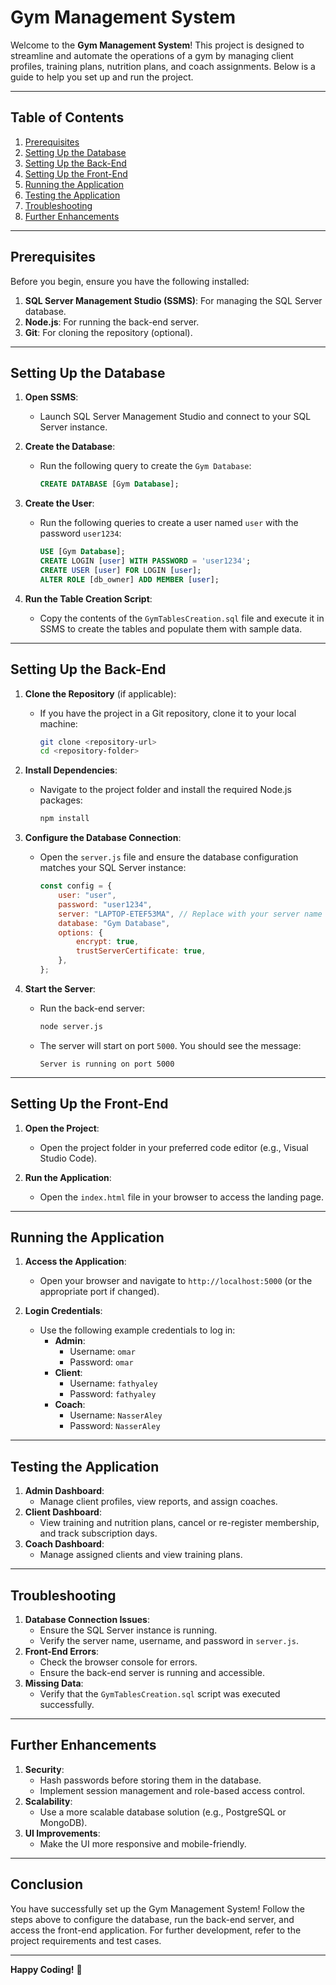 # Gym Management System

Welcome to the **Gym Management System**! This project is designed to streamline and automate the operations of a gym by managing client profiles, training plans, nutrition plans, and coach assignments. Below is a guide to help you set up and run the project.

---

## **Table of Contents**
1. [Prerequisites](#prerequisites)
2. [Setting Up the Database](#setting-up-the-database)
3. [Setting Up the Back-End](#setting-up-the-back-end)
4. [Setting Up the Front-End](#setting-up-the-front-end)
5. [Running the Application](#running-the-application)
6. [Testing the Application](#testing-the-application)
7. [Troubleshooting](#troubleshooting)
8. [Further Enhancements](#further-enhancements)

---

## **Prerequisites**
Before you begin, ensure you have the following installed:
1. **SQL Server Management Studio (SSMS)**: For managing the SQL Server database.
2. **Node.js**: For running the back-end server.
3. **Git**: For cloning the repository (optional).

---

## **Setting Up the Database**
1. **Open SSMS**:
   - Launch SQL Server Management Studio and connect to your SQL Server instance.

2. **Create the Database**:
   - Run the following query to create the `Gym Database`:
     ```sql
     CREATE DATABASE [Gym Database];
     ```

3. **Create the User**:
   - Run the following queries to create a user named `user` with the password `user1234`:
     ```sql
     USE [Gym Database];
     CREATE LOGIN [user] WITH PASSWORD = 'user1234';
     CREATE USER [user] FOR LOGIN [user];
     ALTER ROLE [db_owner] ADD MEMBER [user];
     ```

4. **Run the Table Creation Script**:
   - Copy the contents of the `GymTablesCreation.sql` file and execute it in SSMS to create the tables and populate them with sample data.

---

## **Setting Up the Back-End**
1. **Clone the Repository** (if applicable):
   - If you have the project in a Git repository, clone it to your local machine:
     ```bash
     git clone <repository-url>
     cd <repository-folder>
     ```

2. **Install Dependencies**:
   - Navigate to the project folder and install the required Node.js packages:
     ```bash
     npm install
     ```

3. **Configure the Database Connection**:
   - Open the `server.js` file and ensure the database configuration matches your SQL Server instance:
     ```javascript
     const config = {
         user: "user",
         password: "user1234",
         server: "LAPTOP-ETEF53MA", // Replace with your server name
         database: "Gym Database",
         options: {
             encrypt: true,
             trustServerCertificate: true,
         },
     };
     ```

4. **Start the Server**:
   - Run the back-end server:
     ```bash
     node server.js
     ```
   - The server will start on port `5000`. You should see the message:
     ```
     Server is running on port 5000
     ```

---

## **Setting Up the Front-End**
1. **Open the Project**:
   - Open the project folder in your preferred code editor (e.g., Visual Studio Code).

2. **Run the Application**:
   - Open the `index.html` file in your browser to access the landing page.

---

## **Running the Application**
1. **Access the Application**:
   - Open your browser and navigate to `http://localhost:5000` (or the appropriate port if changed).

2. **Login Credentials**:
   - Use the following example credentials to log in:
     - **Admin**:
       - Username: `omar`
       - Password: `omar`
     - **Client**:
       - Username: `fathyaley`
       - Password: `fathyaley`
     - **Coach**:
       - Username: `NasserAley`
       - Password: `NasserAley`

---

## **Testing the Application**
1. **Admin Dashboard**:
   - Manage client profiles, view reports, and assign coaches.
2. **Client Dashboard**:
   - View training and nutrition plans, cancel or re-register membership, and track subscription days.
3. **Coach Dashboard**:
   - Manage assigned clients and view training plans.

---

## **Troubleshooting**
1. **Database Connection Issues**:
   - Ensure the SQL Server instance is running.
   - Verify the server name, username, and password in `server.js`.
2. **Front-End Errors**:
   - Check the browser console for errors.
   - Ensure the back-end server is running and accessible.
3. **Missing Data**:
   - Verify that the `GymTablesCreation.sql` script was executed successfully.

---

## **Further Enhancements**
1. **Security**:
   - Hash passwords before storing them in the database.
   - Implement session management and role-based access control.
2. **Scalability**:
   - Use a more scalable database solution (e.g., PostgreSQL or MongoDB).
3. **UI Improvements**:
   - Make the UI more responsive and mobile-friendly.

---

## **Conclusion**
You have successfully set up the Gym Management System! Follow the steps above to configure the database, run the back-end server, and access the front-end application. For further development, refer to the project requirements and test cases.

---

**Happy Coding!** 🚀